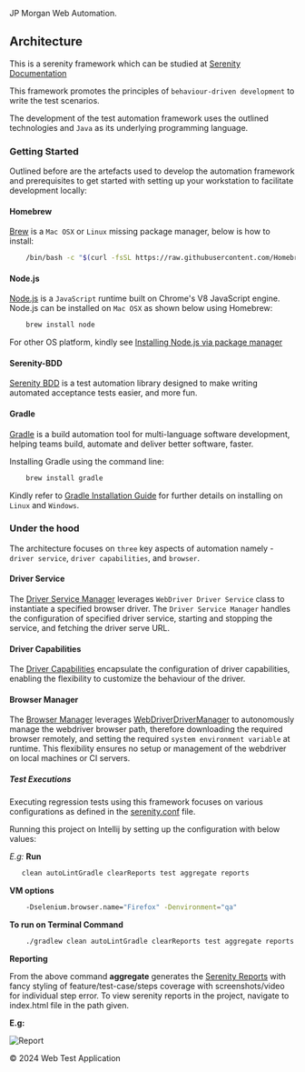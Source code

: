JP Morgan Web Automation.

## Architecture

This is a serenity framework which can be studied at [Serenity Documentation](https://serenity-bdd.info/docs/serenity/)

This framework promotes the principles of `behaviour-driven development` to write the test scenarios.

The development of the test automation framework uses the outlined technologies and `Java` as its underlying programming
language.

### Getting Started

Outlined before are the artefacts used to develop the automation framework and prerequisites to get started with setting
up your workstation to facilitate development locally:

#### Homebrew

[Brew](https://brew.sh/) is a `Mac OSX` or `Linux` missing package manager, below is how to install:

```bash
    /bin/bash -c "$(curl -fsSL https://raw.githubusercontent.com/Homebrew/install/HEAD/install.sh)"
```

#### Node.js

[Node.js](https://nodejs.org/en/) is a `JavaScript` runtime built on Chrome's V8 JavaScript engine. Node.js can be
installed on `Mac OSX` as shown below using Homebrew:

```bash
    brew install node
```

For other OS platform, kindly
see [Installing Node.js via package manager](https://nodejs.org/en/download/package-manager/)

#### Serenity-BDD

[Serenity BDD](https://serenity-bdd.github.io/theserenitybook/latest/index.html) is a test automation library designed
to make writing automated acceptance tests easier, and more fun.

#### Gradle

[Gradle](https://docs.gradle.org/) is a build automation tool for multi-language software development, helping teams
build, automate and deliver better software, faster.

Installing Gradle using the command line:

```bash
    brew install gradle
```

Kindly refer to [Gradle Installation Guide](https://gradle.org/install/) for further details on installing on `Linux`
and `Windows`.

### Under the hood

The architecture focuses on `three` key aspects of automation namely - `driver service`, `driver capabilities`,
and `browser`.

#### Driver Service

The [Driver Service Manager](src/test/java/com/chaseTest/automation/ui/qa/core/DriverServiceManager.java)
leverages `WebDriver Driver Service` class to instantiate a specified browser driver. The `Driver Service Manager`
handles the configuration of specified driver service, starting and stopping the service, and fetching the driver serve
URL.

#### Driver Capabilities

The [Driver Capabilities](src/test/java/com/chaseTest/automation/ui/qa/core/capabilities) encapsulate the configuration of
driver capabilities, enabling the flexibility to customize the behaviour of the driver.

#### Browser Manager

The [Browser Manager](src/test/java/com/chaseTest/automation/ui/qa/core/BrowserManager.java)
leverages [WebDriverDriverManager](https://github.com/bonigarcia/webdrivermanager) to autonomously manage the webdriver
browser path, therefore downloading the required browser remotely, and setting the
required `system environment variable` at runtime. This flexibility ensures no setup or management of the webdriver on
local machines or CI servers.


##### Test Executions

Executing regression tests using this framework focuses on various configurations as defined in
the [serenity.conf](src/test/resources/serenity.conf) file.

Running this project on Intellij by setting up the configuration with below values:

_E.g:_
**Run**
 ```bash
    clean autoLintGradle clearReports test aggregate reports
```
**VM options**
```bash
    -Dselenium.browser.name="Firefox" -Denvironment="qa" 
```

**To run on Terminal Command**
```bash
    ./gradlew clean autoLintGradle clearReports test aggregate reports -Dselenium.browser.name="Firefox" -Denvironment="qa"
```

**Reporting**

From the above command **aggregate** generates the [Serenity Reports](target/site/serenity/index.html) 
with fancy styling of feature/test-case/steps coverage with screenshots/video for individual step error. 
To view serenity reports in the project, navigate to index.html file in the path given.

**E.g:**

![Report](Screenshot%202024-10-30%20at%2001.44.40.png)

&copy; 2024 Web Test Application